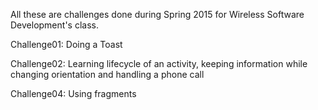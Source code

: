All these are challenges done during Spring 2015 for Wireless Software Development's class.

Challenge01: Doing a Toast

Challenge02: Learning lifecycle of an activity, keeping information while changing orientation and handling a phone call

Challenge04: Using fragments
